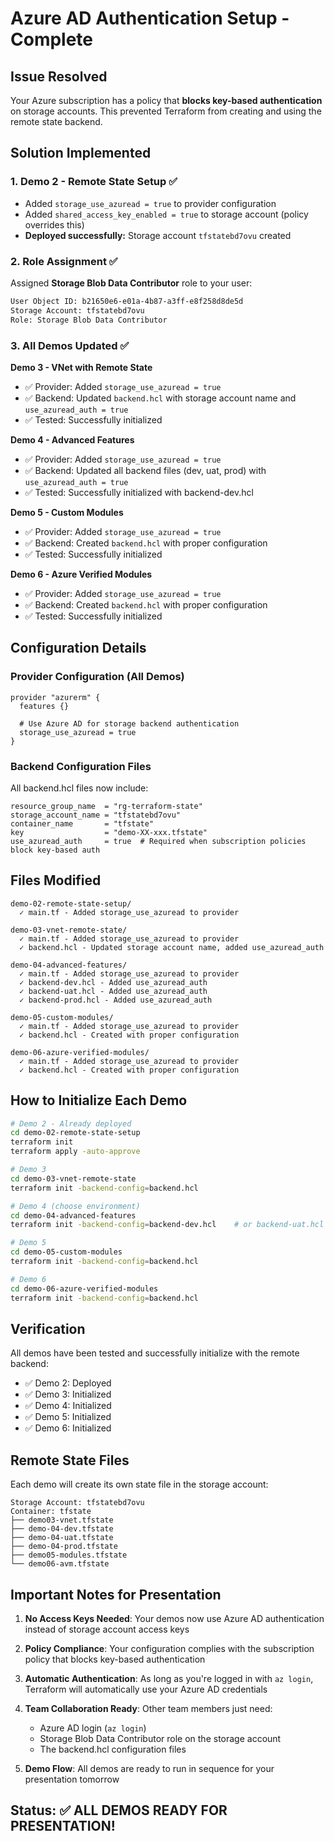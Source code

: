 # Azure AD Authentication Setup - Complete

## Issue Resolved
Your Azure subscription has a policy that **blocks key-based authentication** on storage accounts. This prevented Terraform from creating and using the remote state backend.

## Solution Implemented

### 1. Demo 2 - Remote State Setup ✅
- Added `storage_use_azuread = true` to provider configuration
- Added `shared_access_key_enabled = true` to storage account (policy overrides this)
- **Deployed successfully:** Storage account `tfstatebd7ovu` created

### 2. Role Assignment ✅
Assigned **Storage Blob Data Contributor** role to your user:
```bash
User Object ID: b21650e6-e01a-4b87-a3ff-e8f258d8de5d
Storage Account: tfstatebd7ovu
Role: Storage Blob Data Contributor
```

### 3. All Demos Updated ✅

**Demo 3 - VNet with Remote State**
- ✅ Provider: Added `storage_use_azuread = true`
- ✅ Backend: Updated `backend.hcl` with storage account name and `use_azuread_auth = true`
- ✅ Tested: Successfully initialized

**Demo 4 - Advanced Features**
- ✅ Provider: Added `storage_use_azuread = true`
- ✅ Backend: Updated all backend files (dev, uat, prod) with `use_azuread_auth = true`
- ✅ Tested: Successfully initialized with backend-dev.hcl

**Demo 5 - Custom Modules**
- ✅ Provider: Added `storage_use_azuread = true`
- ✅ Backend: Created `backend.hcl` with proper configuration
- ✅ Tested: Successfully initialized

**Demo 6 - Azure Verified Modules**
- ✅ Provider: Added `storage_use_azuread = true`
- ✅ Backend: Created `backend.hcl` with proper configuration
- ✅ Tested: Successfully initialized

## Configuration Details

### Provider Configuration (All Demos)
```hcl
provider "azurerm" {
  features {}
  
  # Use Azure AD for storage backend authentication
  storage_use_azuread = true
}
```

### Backend Configuration Files
All backend.hcl files now include:
```hcl
resource_group_name  = "rg-terraform-state"
storage_account_name = "tfstatebd7ovu"
container_name       = "tfstate"
key                  = "demo-XX-xxx.tfstate"
use_azuread_auth     = true  # Required when subscription policies block key-based auth
```

## Files Modified

```
demo-02-remote-state-setup/
  ✓ main.tf - Added storage_use_azuread to provider

demo-03-vnet-remote-state/
  ✓ main.tf - Added storage_use_azuread to provider
  ✓ backend.hcl - Updated storage account name, added use_azuread_auth

demo-04-advanced-features/
  ✓ main.tf - Added storage_use_azuread to provider
  ✓ backend-dev.hcl - Added use_azuread_auth
  ✓ backend-uat.hcl - Added use_azuread_auth
  ✓ backend-prod.hcl - Added use_azuread_auth

demo-05-custom-modules/
  ✓ main.tf - Added storage_use_azuread to provider
  ✓ backend.hcl - Created with proper configuration

demo-06-azure-verified-modules/
  ✓ main.tf - Added storage_use_azuread to provider
  ✓ backend.hcl - Created with proper configuration
```

## How to Initialize Each Demo

```bash
# Demo 2 - Already deployed
cd demo-02-remote-state-setup
terraform init
terraform apply -auto-approve

# Demo 3
cd demo-03-vnet-remote-state
terraform init -backend-config=backend.hcl

# Demo 4 (choose environment)
cd demo-04-advanced-features
terraform init -backend-config=backend-dev.hcl    # or backend-uat.hcl or backend-prod.hcl

# Demo 5
cd demo-05-custom-modules
terraform init -backend-config=backend.hcl

# Demo 6
cd demo-06-azure-verified-modules
terraform init -backend-config=backend.hcl
```

## Verification

All demos have been tested and successfully initialize with the remote backend:
- ✅ Demo 2: Deployed
- ✅ Demo 3: Initialized
- ✅ Demo 4: Initialized
- ✅ Demo 5: Initialized
- ✅ Demo 6: Initialized

## Remote State Files

Each demo will create its own state file in the storage account:
```
Storage Account: tfstatebd7ovu
Container: tfstate
├── demo03-vnet.tfstate
├── demo-04-dev.tfstate
├── demo-04-uat.tfstate
├── demo-04-prod.tfstate
├── demo05-modules.tfstate
└── demo06-avm.tfstate
```

## Important Notes for Presentation

1. **No Access Keys Needed**: Your demos now use Azure AD authentication instead of storage account access keys

2. **Policy Compliance**: Your configuration complies with the subscription policy that blocks key-based authentication

3. **Automatic Authentication**: As long as you're logged in with `az login`, Terraform will automatically use your Azure AD credentials

4. **Team Collaboration Ready**: Other team members just need:
   - Azure AD login (`az login`)
   - Storage Blob Data Contributor role on the storage account
   - The backend.hcl configuration files

5. **Demo Flow**: All demos are ready to run in sequence for your presentation tomorrow

## Status: ✅ ALL DEMOS READY FOR PRESENTATION!
